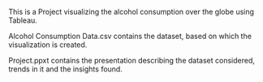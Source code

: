This is a Project visualizing the alcohol consumption over the globe using Tableau.

Alcohol Consumption Data.csv contains the dataset, based on which the visualization is created. 

Project.ppxt contains the presentation describing the dataset considered, trends in it and the insights found.



